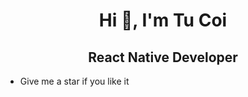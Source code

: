 <h1 align="center">Hi 👋, I'm Tu Coi</h1>
<h2 align="center">React Native Developer</h2>

- Give me a star if you like it
